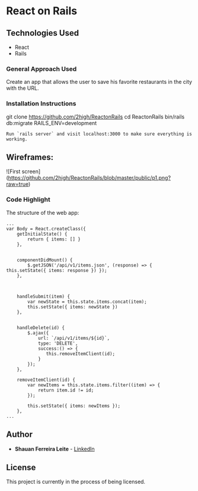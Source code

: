 # React on Rails



## Technologies Used

* React
* Rails


### General Approach Used

Create an app that allows the user to save his favorite restaurants in the city with the URL.


### Installation Instructions


git clone https://github.com/2high/ReactonRails
cd ReactonRails
bin/rails db:migrate RAILS_ENV=development




```
Run `rails server` and visit localhost:3000 to make sure everything is working.
```



## Wireframes:


![First screen] (https://github.com/2high/ReactonRails/blob/master/public/p1.png?raw=true)





### Code Highlight

The structure of the web app:

```
...
var Body = React.createClass({
    getInitialState() {
        return { items: [] }
    },


    componentDidMount() {
        $.getJSON('/api/v1/items.json', (response) => { this.setState({ items: response }) });
    },



    handleSubmit(item) {
        var newState = this.state.items.concat(item);
        this.setState({ items: newState })
    },


    handleDelete(id) {
        $.ajax({
            url: `/api/v1/items/${id}`,
            type: 'DELETE',
            success:() => {
               this.removeItemClient(id);
            }
        });
    },

    removeItemClient(id) {
        var newItems = this.state.items.filter((item) => {
            return item.id != id;
        });

        this.setState({ items: newItems });
    },
...

```


## Author

* **Shauan Ferreira Leite** - [LinkedIn](https://www.linkedin.com/in/shauanleite)



## License

This project is currently in the process of being licensed.
